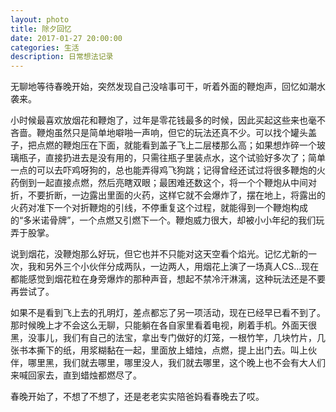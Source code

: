```yaml
---
layout: photo
title: 除夕回忆
date: 2017-01-27 20:00:00
categories: 生活
description: 日常想法记录
---
```


无聊地等待春晚开始，突然发现自己没啥事可干，听着外面的鞭炮声，回忆如潮水袭来。

小时候最喜欢放烟花和鞭炮了，过年是零花钱最多的时候，因此买起这些来也毫不吝啬。鞭炮虽然只是简单地噼啪一声响，但它的玩法还真不少。可以找个罐头盖子，把点燃的鞭炮压在下面，就能看到盖子飞上二层楼那么高；如果想炸碎一个玻璃瓶子，直接扔进去是没有用的，只需往瓶子里装点水，这个试验好多次了；简单一点的可以去吓鸡呀狗的，总也能弄得鸡飞狗跳；记得曾经还试过将很多鞭炮的火药倒到一起直接点燃，然后亮瞎双眼；最困难还数这个，将一个个鞭炮从中间对折，不要折断，一边露出里面的火药，这样它就不会爆炸了，摆在地上，将露出的火药对准下一个对折鞭炮的引线，不停重复这个过程，就能得到一个鞭炮构成的“多米诺骨牌”，一个点燃又引燃下一个。鞭炮威力很大，却被小小年纪的我们玩弄于股掌。      

说到烟花，没鞭炮那么好玩，但它也并不只能对这天空看个焰光。记忆尤新的一次，我和另外三个小伙伴分成两队，一边两人，用烟花上演了一场真人CS...现在都能感觉到烟花粒在身旁爆炸的那种声音，想起不禁冷汗淋漓，这种玩法还是不要再尝试了。      

如果不是看到飞上去的孔明灯，差点都忘了另一项活动，现在已经早已看不到了。那时候晚上才不会这么无聊，只能躺在各自家里看着电视，刷着手机。外面天很黑，没事儿，我们有自己的法宝，拿出专门做好的灯笼，一根竹竿，几块竹片，几张书本撕下的纸，用浆糊黏在一起，里面放上蜡烛，点燃，提上出门去。叫上伙伴，哪里黑，我们就去哪里，哪里没人，我们就去哪里，这个晚上也不会有大人们来喊回家去，直到蜡烛都燃尽了。      

春晚开始了，不想了不想了，还是老老实实陪爸妈看春晚去了哎。